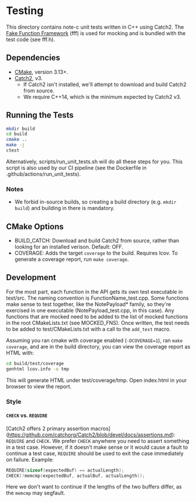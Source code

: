 # Testing

This directory contains note-c unit tests written in C++ using Catch2. The
[Fake Function Framework](https://github.com/meekrosoft/fff) (fff) is used for
mocking and is bundled with the test code (see fff.h).

## Dependencies

- [CMake](https://cmake.org/install), version 3.13+.
- [Catch2](https://github.com/catchorg/Catch2), v3.
  - If Catch2 isn't installed, we'll attempt to download and build Catch2 from
    source.
  - We require C++14, which is the minimum expected by Catch2 v3.

## Running the Tests

```sh
mkdir build
cd build
cmake ..
make -j
ctest
```

Alternatively, scripts/run_unit_tests.sh will do all these steps for you. This
script is also used by our CI pipeline (see the Dockerfile in
.github/actions/run_unit_tests).

### Notes

- We forbid in-source builds, so creating a build directory (e.g. `mkdir build`)
and building in there is mandatory.

## CMake Options

- BUILD_CATCH: Download and build Catch2 from source, rather than looking for an
installed verison. Default: OFF.
- COVERAGE: Adds the target `coverage` to the build. Requires lcov. To generate
a coverage report, run `make coverage`.

## Development

For the most part, each function in the API gets its own test executable in
test/src. The naming convention is FunctionName_test.cpp. Some functions make
sense to test together, like the NotePayload* family, so they're exercised in
one executable (NotePayload_test.cpp, in this case). Any functions that are
mocked need to be added to the list of mocked functions in the root
CMakeLists.txt (see MOCKED_FNS). Once written, the test needs to be added to
test/CMakeLists.txt with a call to the `add_test` macro.

Assuming you ran cmake with coverage enabled (`-DCOVERAGE=1`), ran `make
coverage`, and are in the build directory, you can view the coverage report as
HTML with:

```sh
cd build/test/coverage
genhtml lcov.info -o tmp
```

This will generate HTML under test/coverage/tmp. Open index.html in your
browser to view the report.

### Style

#### `CHECK` vs. `REQUIRE`

[Catch2 offers 2 primary assertion macros]
(https://github.com/catchorg/Catch2/blob/devel/docs/assertions.md): `REQUIRE`
and `CHECK`. We prefer `CHECK` anywhere you need to assert something in a test
case. However, if it doesn't make sense or it would cause a fault to continue a
test case, `REQUIRE` should be used to exit the case immediately on failure.
Example:

```c
REQUIRE(sizeof(expectedBuf) == actualLength);
CHECK(!memcmp(expectedBuf, actualBuf, actualLength));
```

Here we don't want to continue if the lengths of the two buffers differ, as the
`memcmp` may segfault.
